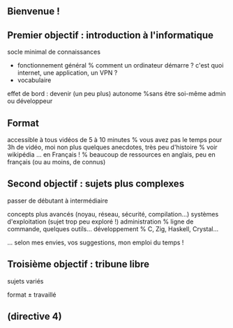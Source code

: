 ## Bienvenue !

## Premier objectif : introduction à l'informatique

socle minimal de connaissances

* fonctionnement général
% comment un ordinateur démarre ? c'est quoi internet, une application, un VPN ?
* vocabulaire

effet de bord : devenir (un peu plus) autonome
%sans être soi-même admin ou développeur

## Format

accessible à tous
vidéos de 5 à 10 minutes
% vous avez pas le temps pour 3h de vidéo, moi non plus
quelques anecdotes, très peu d'histoire
% voir wikipédia
… en Français !
% beaucoup de ressources en anglais, peu en français (ou au moins, de connus)

## Second objectif : sujets plus complexes

passer de débutant à intermédiaire

concepts plus avancés (noyau, réseau, sécurité, compilation…)
systèmes d'exploitation (sujet trop peu exploré !)
	administration
% ligne de commande, quelques outils…
	développement
% C, Zig, Haskell, Crystal…

… selon mes envies, vos suggestions, mon emploi du temps !

## Troisième objectif : tribune libre

sujets variés

format ± travaillé

## (directive 4)
